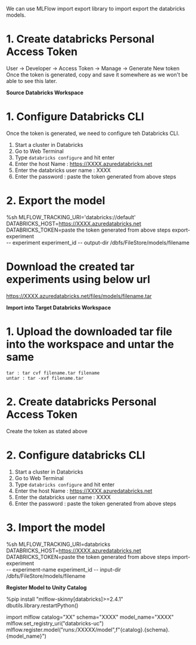 
We can use MLFlow import export library to import export the databricks models.

# 1. Create databricks Personal Access Token
  User -> Developer -> Access Token -> Manage -> Generate New token
  Once the token is generated, copy and save it somewhere as we won't be able to see this later.

**Source Databricks Workspace**
# 1. Configure Databricks CLI
  Once the token is generated, we need to configure teh Databricks CLI.
  1. Start a cluster in Databricks
  2. Go to Web Terminal 
  3. Type `databricks configure` and hit enter
  4. Enter the host Name : https://XXXX.azuredatabricks.net
  5. Enter the databricks user name : XXXX
  6. Enter the password : paste the token generated from above steps

# 2. Export the model
  %sh
  MLFLOW_TRACKING_URI='databricks://default'
  DATABRICKS_HOST=https://XXXX.azuredatabricks.net
  DATABRICKS_TOKEN=paste the token generated from above steps
  export-experiment \
  -- experiment experiment_id
  -- output-dir /dbfs/FileStore/models/filename

# Download the created tar experiments using below url
  https://XXXX.azuredatabricks.net/files/models/filename.tar


**Import into Target Databricks Workspace**
# 1. Upload the downloaded tar file into the workspace and untar the same
    tar : tar cvf filename.tar filename
    untar : tar -xvf filename.tar
# 2. Create databricks Personal Access Token
  Create the token as stated above
# 2. Configure databricks CLI
  1. Start a cluster in Databricks
  2. Go to Web Terminal 
  3. Type `databricks configure` and hit enter
  4. Enter the host Name : https://XXXX.azuredatabricks.net
  5. Enter the databricks user name : XXXX
  6. Enter the password : paste the token generated from above steps
# 3. Import the model
   %sh
    MLFLOW_TRACKING_URI=databricks
    DATABRICKS_HOST=https://XXXX.azuredatabricks.net
    DATABRICKS_TOKEN=paste the token generated from above steps
    import-experiment \
    -- experiment-name experiment_id
    -- input-dir /dbfs/FileStore/models/filename

**Register Model to Unity Catalog**

%pip install "mlflow-skinny[databricks]>=2.4.1"
dbutils.library.restartPython()

import mlflow
catalog="XX"
schema="XXXX"
model_name="XXXX"
mlflow.set_registry_uri("databricks-uc")
mlflow.register.model("runs:/XXXXX/model",f"{catalog}.{schema}.{model_name}")



